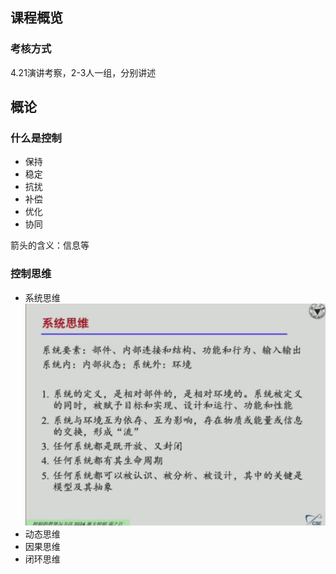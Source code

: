 ## 课程概览
### 考核方式
4.21演讲考察，2-3人一组，分别讲述

## 概论
### 什么是控制
- 保持
- 稳定
- 抗扰
- 补偿
- 优化
- 协同
  
箭头的含义：信息等

### 控制思维
- 系统思维
![alt text](系统思维.png)
- 动态思维
- 因果思维
- 闭环思维